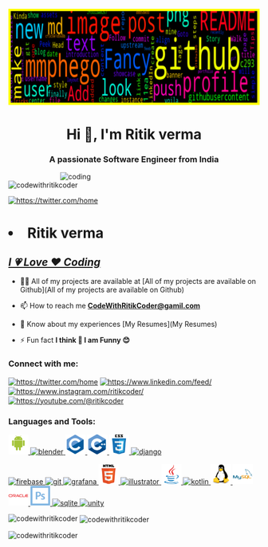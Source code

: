 ![image](https://github.com/CodeWithRitikCoder/CodeWithRitikCoder/blob/main/banner1.png)
<h1 align="center">Hi 👋, I'm Ritik verma</h1>
<h3 align="center">A passionate Software Engineer from India</h3>

<img align="right" alt="coding" width="400" src="https://i.pinimg.com/originals/54/e3/7d/54e37d8074ebcde1d96c77d7b2a7f310.gif">

<p align="left"> <img src="https://komarev.com/ghpvc/?username=codewithritikcoder&label=Profile%20views&color=0e75b6&style=flat" alt="codewithritikcoder" /> </p>

<p align="left"> <a href="https://twitter.com/https://twitter.com/home" target="blank"><img src="[https://img.shields.io/twitter/follow/https://twitter.com/home?logo=twitter&style=for-the-badge](https://img.shields.io/twitter/url?style=social)" alt="https://twitter.com/home" /></a> </p>

<h1><li type="desc"> Ritik verma </li></h1>

<h2><u><b><i>I 💗 Love ❤️ Coding </u></b></i></h2>

- 👨‍💻 All of my projects are available at [All of my projects are available on Github](All of my projects are available on Github)

- 📫 How to reach me **CodeWithRitikCoder@gamil.com**

- 📄 Know about my experiences [My Resumes](My Resumes)

- ⚡ Fun fact **I think 🤔 I am Funny 😊**

<h3 align="left">Connect with me:</h3>
<p align="left">
<a href="https://twitter.com/https://twitter.com/home" target="blank"><img align="center" src="https://raw.githubusercontent.com/rahuldkjain/github-profile-readme-generator/master/src/images/icons/Social/twitter.svg" alt="https://twitter.com/home" height="30" width="40" /></a>
<a href="https://linkedin.com/in/https://www.linkedin.com/feed/" target="blank"><img align="center" src="https://raw.githubusercontent.com/rahuldkjain/github-profile-readme-generator/master/src/images/icons/Social/linked-in-alt.svg" alt="https://www.linkedin.com/feed/" height="30" width="40" /></a>
<a href="https://instagram.com/https://www.instagram.com/ritikcoder/" target="blank"><img align="center" src="https://raw.githubusercontent.com/rahuldkjain/github-profile-readme-generator/master/src/images/icons/Social/instagram.svg" alt="https://www.instagram.com/ritikcoder/" height="30" width="40" /></a>
<a href="https://www.youtube.com/c/https://youtube.com/@ritikcoder" target="blank"><img align="center" src="https://raw.githubusercontent.com/rahuldkjain/github-profile-readme-generator/master/src/images/icons/Social/youtube.svg" alt="https://youtube.com/@ritikcoder" height="30" width="40" /></a>
</p>

<h3 align="left">Languages and Tools:</h3>
<p align="left"> <a href="https://developer.android.com" target="_blank" rel="noreferrer"> <img src="https://raw.githubusercontent.com/devicons/devicon/master/icons/android/android-original-wordmark.svg" alt="android" width="40" height="40"/> </a> <a href="https://www.blender.org/" target="_blank" rel="noreferrer"> <img src="https://download.blender.org/branding/community/blender_community_badge_white.svg" alt="blender" width="40" height="40"/> </a> <a href="https://www.cprogramming.com/" target="_blank" rel="noreferrer"> <img src="https://raw.githubusercontent.com/devicons/devicon/master/icons/c/c-original.svg" alt="c" width="40" height="40"/> </a> <a href="https://www.w3schools.com/cpp/" target="_blank" rel="noreferrer"> <img src="https://raw.githubusercontent.com/devicons/devicon/master/icons/cplusplus/cplusplus-original.svg" alt="cplusplus" width="40" height="40"/> </a> <a href="https://www.w3schools.com/css/" target="_blank" rel="noreferrer"> <img src="https://raw.githubusercontent.com/devicons/devicon/master/icons/css3/css3-original-wordmark.svg" alt="css3" width="40" height="40"/> </a> <a href="https://www.djangoproject.com/" target="_blank" rel="noreferrer"> <img src="https://cdn.worldvectorlogo.com/logos/django.svg" alt="django" width="40" height="40"/> </a> <br><br> <a href="https://firebase.google.com/" target="_blank" rel="noreferrer"> <img src="https://www.vectorlogo.zone/logos/firebase/firebase-icon.svg" alt="firebase" width="40" height="40"/> </a> <a href="https://git-scm.com/" target="_blank" rel="noreferrer"> <img src="https://www.vectorlogo.zone/logos/git-scm/git-scm-icon.svg" alt="git" width="40" height="40"/> </a> <a href="https://grafana.com" target="_blank" rel="noreferrer"> <img src="https://www.vectorlogo.zone/logos/grafana/grafana-icon.svg" alt="grafana" width="40" height="40"/> </a> <a href="https://www.w3.org/html/" target="_blank" rel="noreferrer"> <img src="https://raw.githubusercontent.com/devicons/devicon/master/icons/html5/html5-original-wordmark.svg" alt="html5" width="40" height="40"/> </a> <a href="https://www.adobe.com/in/products/illustrator.html" target="_blank" rel="noreferrer"> <img src="https://www.vectorlogo.zone/logos/adobe_illustrator/adobe_illustrator-icon.svg" alt="illustrator" width="40" height="40"/> </a> <a href="https://www.java.com" target="_blank" rel="noreferrer"> <img src="https://raw.githubusercontent.com/devicons/devicon/master/icons/java/java-original.svg" alt="java" width="40" height="40"/> </a> <a href="https://kotlinlang.org" target="_blank" rel="noreferrer"> <img src="https://www.vectorlogo.zone/logos/kotlinlang/kotlinlang-icon.svg" alt="kotlin" width="40" height="40"/> </a> <a href="https://www.linux.org/" target="_blank" rel="noreferrer"> <img src="https://raw.githubusercontent.com/devicons/devicon/master/icons/linux/linux-original.svg" alt="linux" width="40" height="40"/> </a> <a href="https://www.mysql.com/" target="_blank" rel="noreferrer"> <img src="https://raw.githubusercontent.com/devicons/devicon/master/icons/mysql/mysql-original-wordmark.svg" alt="mysql" width="40" height="40"/> </a> <a href="https://www.oracle.com/" target="_blank" rel="noreferrer"> <img src="https://raw.githubusercontent.com/devicons/devicon/master/icons/oracle/oracle-original.svg" alt="oracle" width="40" height="40"/> </a> <a href="https://www.photoshop.com/en" target="_blank" rel="noreferrer"> <img src="https://raw.githubusercontent.com/devicons/devicon/master/icons/photoshop/photoshop-line.svg" alt="photoshop" width="40" height="40"/> </a> <a href="https://www.sqlite.org/" target="_blank" rel="noreferrer"> <img src="https://www.vectorlogo.zone/logos/sqlite/sqlite-icon.svg" alt="sqlite" width="40" height="40"/> </a> <a href="https://unity.com/" target="_blank" rel="noreferrer"> <img src="https://www.vectorlogo.zone/logos/unity3d/unity3d-icon.svg" alt="unity" width="40" height="40"/> </a> </p>

<p><img align="left" src="https://github-readme-stats.vercel.app/api/top-langs?username=codewithritikcoder&show_icons=true&locale=en&layout=compact" alt="codewithritikcoder" /></p>

<p>&nbsp;<img align="center" src="https://github-readme-stats.vercel.app/api?username=codewithritikcoder&show_icons=true&locale=en" alt="codewithritikcoder" /></p>

<p><img align="center" src="https://github-readme-streak-stats.herokuapp.com/?user=codewithritikcoder&" alt="codewithritikcoder" /></p>
